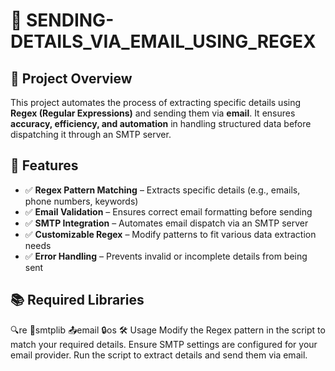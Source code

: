 # 📧 SENDING-DETAILS_VIA_EMAIL_USING_REGEX

## 📝 Project Overview
This project automates the process of extracting specific details using **Regex (Regular Expressions)** and sending them via **email**. It ensures **accuracy, efficiency, and automation** in handling structured data before dispatching it through an SMTP server.

## 🚀 Features
- ✅ **Regex Pattern Matching** – Extracts specific details (e.g., emails, phone numbers, keywords)
- ✅ **Email Validation** – Ensures correct email formatting before sending
- ✅ **SMTP Integration** – Automates email dispatch via an SMTP server
- ✅ **Customizable Regex** – Modify patterns to fit various data extraction needs
- ✅ **Error Handling** – Prevents invalid or incomplete details from being sent

## 📚 Required Libraries
🔍re
📧smtplib
📤email
🔒os
🛠️ Usage
Modify the Regex pattern in the script to match your required details.
Ensure SMTP settings are configured for your email provider.
Run the script to extract details and send them via email.
